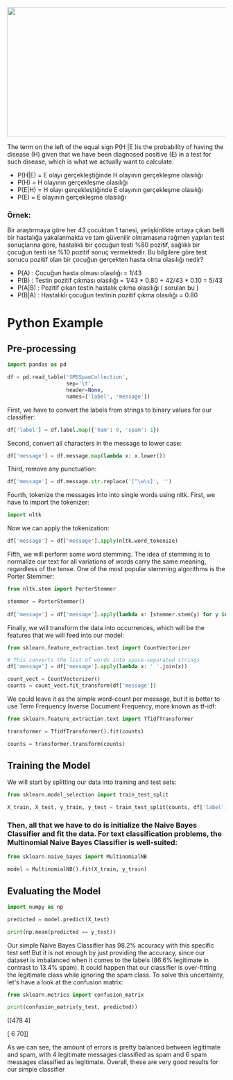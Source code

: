 <img align="center" width="800" height="300" src="https://miro.medium.com/max/827/1*4_dSOG3F5qmjOFTGzA829Q.png">

The term on the left of the equal sign P(H |E )is the probability of having the disease (H) given that we have been diagnosed positive (E) in a test for such disease, which is what we actually want to calculate.

- P(H|E) = E olayı gerçekleştiğinde H olayının gerçekleşme olasılığı
- P(H) = H olayının gerçekleşme olasılığı
- P(E|H) = H olayı gerçekleştiğinde E olayının gerçekleşme olasılığı
- P(E) = E olayının gerçekleşme olasılığı


### Örnek: 
Bir araştırmaya göre her 43 çocuktan 1 tanesi, yetişkinlikte ortaya çıkan belli bir hastalığa yakalanmakta ve tam güvenilir olmamasına rağmen yapılan test sonuçlarına göre, hastalıklı bir çocuğun testi %80 pozitif, sağlıklı bir çocuğun testi ise %10 pozitif sonuç vermektedir. Bu bilgilere göre test sonucu pozitif olan bir çocuğun gerçekten hasta olma olasılığı nedir?

- P(A) : Çocuğun hasta olması olasılığı = 1/43
- P(B) : Testin pozitif çıkması olasılığı = 1/43 * 0.80 + 42/43 * 0.10 = 5/43
- P(A|B) : Pozitif çıkan testin hastalık çıkma olasılığı ( sorulan bu )
- P(B|A) : Hastalıklı çocuğun testinin pozitif çıkma olasılığı = 0.80


# Python Example 

## Pre-processing

```python
import pandas as pd

df = pd.read_table('SMSSpamCollection',
                   sep='\t', 
                   header=None,
                   names=['label', 'message'])
```
First, we have to convert the labels from strings to binary values for our classifier:

```python
df['label'] = df.label.map({'ham': 0, 'spam': 1})
```

Second, convert all characters in the message to lower case:

```python
df['message'] = df.message.map(lambda x: x.lower())
```

Third, remove any punctuation:

```python
df['message'] = df.message.str.replace('[^\w\s]', '')
```

Fourth, tokenize the messages into into single words using nltk. First, we have to import the tokenizer:

```python
import nltk
```

Now we can apply the tokenization:


```python
df['message'] = df['message'].apply(nltk.word_tokenize)
```

Fifth, we will perform some word stemming. The idea of stemming is to normalize our text for all variations of words carry the same meaning, regardless of the tense. One of the most popular stemming algorithms is the Porter Stemmer:

```python
from nltk.stem import PorterStemmer

stemmer = PorterStemmer()
 
df['message'] = df['message'].apply(lambda x: [stemmer.stem(y) for y in x])
```

Finally, we will transform the data into occurrences, which will be the features that we will feed into our model:

```python
from sklearn.feature_extraction.text import CountVectorizer

# This converts the list of words into space-separated strings
df['message'] = df['message'].apply(lambda x: ' '.join(x))

count_vect = CountVectorizer()
counts = count_vect.fit_transform(df['message'])
```

We could leave it as the simple word-count per message, but it is better to use Term Frequency Inverse Document Frequency, more known as tf-idf:

```python
from sklearn.feature_extraction.text import TfidfTransformer

transformer = TfidfTransformer().fit(counts)

counts = transformer.transform(counts)
```

## Training the Model

We will start by splitting our data into training and test sets:

```python
from sklearn.model_selection import train_test_split

X_train, X_test, y_train, y_test = train_test_split(counts, df['label'], test_size=0.1, random_state=69)
```

### Then, all that we have to do is initialize the Naive Bayes Classifier and fit the data. For text classification problems, the Multinomial Naive Bayes Classifier is well-suited:

```python
from sklearn.naive_bayes import MultinomialNB

model = MultinomialNB().fit(X_train, y_train)
```

## Evaluating the Model

```python
import numpy as np

predicted = model.predict(X_test)

print(np.mean(predicted == y_test))
```

Our simple Naive Bayes Classifier has 98.2% accuracy with this specific test set! But it is not enough by just providing the accuracy, since our dataset is imbalanced when it comes to the labels (86.6% legitimate in contrast to 13.4% spam). It could happen that our classifier is over-fitting the legitimate class while ignoring the spam class. To solve this uncertainty, let's have a look at the confusion matrix:

```python
from sklearn.metrics import confusion_matrix

print(confusion_matrix(y_test, predicted))
```

[[478   4]

[   6  70]]

As we can see, the amount of errors is pretty balanced between legitimate and spam, with 4 legitimate messages classified as spam and 6 spam messages classified as legitimate. Overall, these are very good results for our simple classifier

